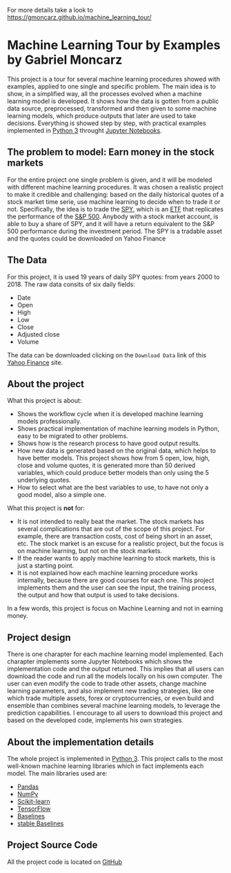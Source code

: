 For more details take a look to https://gmoncarz.github.io/machine_learning_tour/

# Machine Learning Tour by Examples by Gabriel Moncarz
This project is a tour for several machine learning procedures showed with examples, applied to one single and specific problem. 
    The main idea is to show, in a simplified way, all the processes evolved when a machine learning model is developed. It shows how the data is gotten from a public data source, preprocessed, transformed and then given to some machine learning models,
which produce outputs that later are used to take decisions. Everything is showed step by step, with practical examples implemented in 
    [Python 3](https://www.python.org) throught [Jupyter Notebooks](https://jupyter.org).

## The problem to model: Earn money in the stock markets

For the entire project one single problem is given, and it will be modeled with different machine learning procedures. It was chosen
a realistic project to make it credible and challenging: based on the daily historical quotes of a stock market time serie, 
use machine learning to decide when to trade it or not. Specifically, the idea is to trade the [SPY](https://finance.yahoo.com/quote/SPY?p=SPY), 
which is an [ETF](https://www.investopedia.com/terms/e/etf.asp) that
replicates the performance of the [S&P 500](https://finance.yahoo.com/quote/%5EGSPC?p=^GSPC). Anybody with a stock market account, is able to buy 
a share of SPY, and it will have a return equivalent to the S&P 500 performance during the investment period. The SPY is a tradable asset and the quotes
could be downloaded on Yahoo Finance

## The Data

For this project, it is used 19 years of daily SPY quotes: from years 2000 to 2018. The raw data consits of six daily fields:

 * Date
 * Open
 * High
 * Low
 * Close
 * Adjusted close
 * Volume

The data can be downloaded clicking on the `Download Data` link of this [Yahoo Finance](https://finance.yahoo.com/quote/SPY/history?period1=946695600&period2=1546225200&interval=1d&filter=history&frequency=1d) site.


## About the project

What this project is about:

 * Shows the workflow cycle when it is developed machine learning models professionally.
 * Shows practical implementation of machine learning models in Python, easy to be migrated to other problems.
 * Shows how is the research process to have good output results.
 * How new data is generated based on the original data, which helps to have better models. This project shows
    how from 5 open, low, high, close and volume quotes, it is generated more than 50 derived variables, which
    could produce better models than only using the 5 underlying quotes.
 * How to select what are the best variables to use, to have not only a good model, also a simple one.

What this project is **not** for:

 * It is not intended to really beat the market. The stock markets has several complications that are out of the scope
    of this project. For example, there are transaction costs, cost of being short in an asset, etc. The stock market  is an excuse 
    for a realistic project, but the focus is on machine learning, but not on the stock markets.
 * If the reader wants to apply machine learning to stock markets, this is just a starting point.
 * It is not explained how each machine learning procedure works internally, because there are good courses for each one. This project
   implements them and the user can see the input, the training process, the output and how that output is used to take 
   decisions.

In a few words, this project is focus on Machine Learning and not in earning money.

## Project design

There is one charapter for each machine learning model implemented. Each charapter implements some
Jupyter Notebooks which shows the implementation code and the output returned. This implies that 
all users can download the code and run all the models locally on his own computer. The user can
even modify the code to trade other assets, change  machine learning parameters, and also implement
new trading strategies, like one which trade multiple assets, forex or cryptocurrencies, or even build and ensemble 
than combines several machine learning models, to leverage the prediction capabilities. I encourage to all users to download this 
project and based on the developed code, implements his own strategies. 

## About the implementation details
The whole project is implemented in [Python 3](https://www.python.org). This project calls to the most well-known machine learning 
    libraries which in fact implements each model. The main libraries used are:

- [Pandas](https://pandas.pydata.org/)
- [NumPy](https://www.numpy.org/)
- [Scikit-learn](https://scikit-learn.org/stable/)
- [TensorFlow](https://www.tensorflow.org/)
- [Baselines](https://github.com/openai/baselines)
- [stable Baselines](https://github.com/hill-a/stable-baselines)

## Project Source Code

All the project code is located on [GitHub](https://github.com/gmoncarz/machine_learning_tour)
